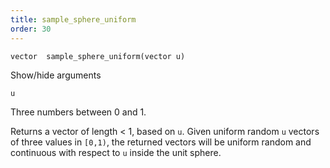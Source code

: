 ```yaml
---
title: sample_sphere_uniform
order: 30
---
```

`vector  sample_sphere_uniform(vector u)`

Show/hide arguments

`u`

Three numbers between 0 and 1.

Returns a vector of length \< 1, based on `u`.
Given uniform random `u` vectors of three values in `[0,1)`, the returned vectors will be
uniform random and continuous with respect to `u` inside the unit sphere.
